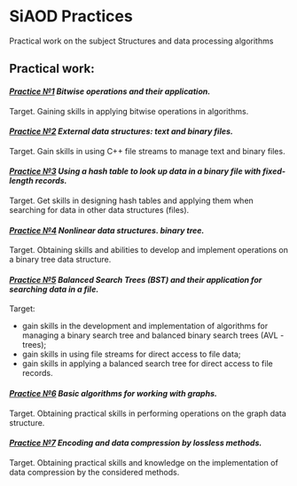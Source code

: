 # SiAOD Practices
Practical work on the subject Structures and data processing algorithms
  
## Practical work: 
####  *[Practice №1](https://github.com/AlexeyLunyakov/siaod_pract_mirea/tree/main/siaod_1) Bitwise operations and their application.*
Target. Gaining skills in applying bitwise operations in algorithms.

####  *[Practice №2](https://github.com/AlexeyLunyakov/siaod_pract_mirea/tree/main/siaod_2) External data structures: text and binary files.*
Target. Gain skills in using C++ file streams to manage text and binary files.

####  *[Practice №3](https://github.com/AlexeyLunyakov/siaod_pract_mirea/tree/main/siaod_3) Using a hash table to look up data in a binary file with fixed-length records.*
Target. Get skills in designing hash tables and applying them when searching for data in other data structures (files).

####  *[Practice №4](https://github.com/AlexeyLunyakov/siaod_pract_mirea/tree/main/siaod_4) Nonlinear data structures. binary tree.*
Target. Obtaining skills and abilities to develop and implement operations on a binary tree data structure.

####  *[Practice №5](https://github.com/AlexeyLunyakov/siaod_pract_mirea/tree/main/siaod_5) Balanced Search Trees (BST) and their application for searching data in a file.*
Target:
 * gain skills in the development and implementation of algorithms for managing a binary search tree and balanced binary search trees (AVL - trees);
 * gain skills in using file streams for direct access to file data;
 * gain skills in applying a balanced search tree for direct access to file records.

####  *[Practice №6](https://github.com/AlexeyLunyakov/siaod_pract_mirea/tree/main/siaod_6) Basic algorithms for working with graphs.*
Target. Obtaining practical skills in performing operations on the graph data structure.


#### *[Practice №7](https://github.com/AlexeyLunyakov/siaod_pract_mirea/tree/main/siaod_7) Encoding and data compression by lossless methods.*
Target. Obtaining practical skills and knowledge on the implementation of data compression by the considered methods.
